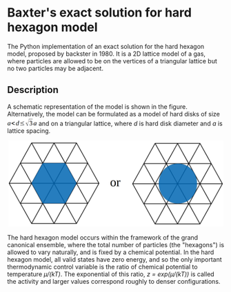 # Baxter's exact solution for hard hexagon model
The Python implementation of an exact solution for the hard hexagon model, proposed by backster in 1980. It is a 2D lattice model of a gas, where particles are allowed to be on the vertices of a triangular lattice but no two particles may be adjacent.

## Description

A schematic representation of the model is shown in the figure. Alternatively, the model can be formulated as a model of hard disks of size <img src="images/disk_formula.png" height="19" /> and on a triangular lattice, where <i>d</i> is hard disk diameter and <i>a</i> is lattice spacing.

<p align="center"><img src="images/hardhex.png" width="500" /></p>

The hard hexagon model occurs within the framework of the grand canonical ensemble, where the total number of particles (the "hexagons") is allowed to vary naturally, and is fixed by a chemical potential. In the hard hexagon model, all valid states have zero energy, and so the only important thermodynamic control variable is the ratio of chemical potential to temperature <i>µ/(kT)</i>. The exponential of this ratio, <i>z = exp(µ/(kT))</i> is called the activity and larger values correspond roughly to denser configurations.
